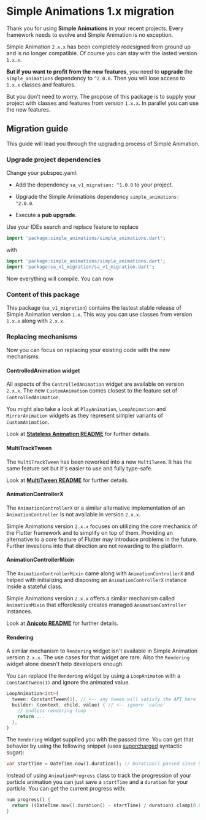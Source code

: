 # Simple Animations 1.x migration

Thank you for using **Simple Animations** in your recent projects. Every framework needs to evolve and Simple Animation is no exception.

Simple Animation `2.x.x` has been completely redesigned from ground up and is no longer compatible. Of course you can stay with the lasted version `1.x.x`. 

**But if you want to profit from the new features**, you need to **upgrade** the `simple_animations` dependency to `^2.0.0`. Then you will lose access to `1.x.x` classes and features.

But you don't need to worry. The propose of this package is to supply your project with classes and features from version `1.x.x`. In parallel you can use the new features.

## Migration guide

This guide will lead you through the upgrading process of Simple Animation.

### Upgrade project dependencies 

Change your pubspec.yaml:

- Add the dependency `sa_v1_migration: ^1.0.0` to your project.

- Upgrade the Simple Animations dependency `simple_animations: ^2.0.0`.

- Execute a **pub upgrade**.

Use your IDEs search and replace feature to replace

```dart
import 'package:simple_animations/simple_animations.dart';
```

with

```dart
import 'package:simple_animations/simple_animations.dart';
import 'package:sa_v1_migration/sa_v1_migration.dart';
```

Now everything will compile. You can now

### Content of this package

This package (`sa_v1_migration`) contains the lastest stable release of Simple Animation version `1.x`. This way you can use classes from version `1.x.x` along with `2.x.x`.


### Replacing mechanisms

Now you can focus on replacing your existing code with the new mechanisms.

#### ControlledAnimation widget

All aspects of the `ControlledAnimation` widget are available on version `2.x.x`. The new `CustomAnimation` comes closest to the feature set of `ControlledAnimation`.

You might also take a look at `PlayAnimation`, `LoopAnimation` and `MirrorAnimation` widgets as they represent simpler variants of `CustomAnimation`.

Look at [**Stateless Animation README**](https://pub.dev/packages/sa_stateless_animation) for further details.


#### MultiTrackTween

The `MultiTrackTween` has been reworked into a new `MultiTween`. It has the same feature set but it's easier to use and fully type-safe.

Look at [**MultiTween README**](https://pub.dev/packages/sa_multi_tween) for further details.


#### AnimationControllerX

The `AnimationControllerX` or a similar alternative implementation of an `AnimationController` is not available in version `2.x.x`.

Simple Animations version `2.x.x` focuses on utilizing the core mechanics of the Flutter framework and to simplify on top of them. Providing an alternative to a core feature of Flutter may introduce problems in the future. Further investions into that direction are not rewarding to the platform.

#### AnimationControllerMixin

The `AnimationControllerMixin` came along with `AnimationControllerX` and helped with initializing and disposing an `AnimationControllerX` instance inside a stateful class.

Simple Animations version `2.x.x` offers a similar mechanism called `AnimationMixin` that effordlessly creates managed `AnimationController` instances. 

Look at [**Anicoto README**](https://pub.dev/packages/sa_anicoto) for further details.

#### Rendering

A similar mechanism to `Rendering` widget isn't available in Simple Animation version `2.x.x`. The use cases for that widget are rare. Also the `Rendering` widget alone doesn't help developers enough.

You can replace the `Rendering` widget by using a `LoopAnimaton` with a `ConstantTween(1)` and ignore the animated value.

```dart
LoopAnimation<int>(
  tween: ConstantTween(1), // <-- any tween will satisfy the API here
  builder: (context, child, value) { // <-- ignore 'value'
    // endless rendering loop
    return ...
  },
)
```

The `Rendering` widget supplied you with the passed time. You can get that behavior by using the following snippet (uses [supercharged](https://pub.dev/packages/supercharged) syntactic sugar):

```dart
var startTime = DateTime.now().duration(); // Duration() passed since 01.01.1970
```

Instead of using `AnimationProgress` class to track the progression of your particle animation you can just save a `startTime` and a `duration` for your particle. You can get the current progress with:

```dart
num progress() {
  return ((DateTime.now().duration() - startTime) / duration).clamp(0.0, 1.0);
}
```